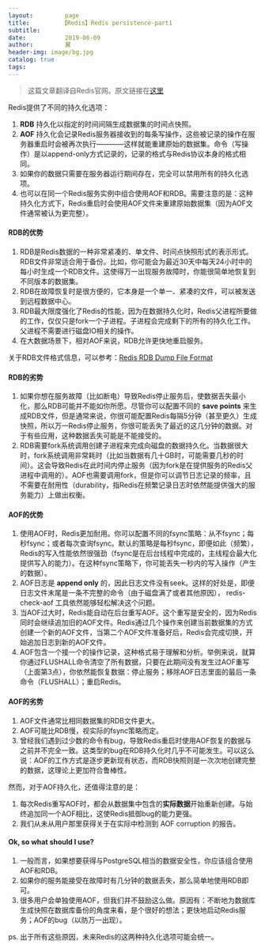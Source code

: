 ```yaml
---
layout:         page
title:         【Redis】Redis persistence-part1
subtitle:       
date:           2019-06-09
author:         翼
header-img: image/bg.jpg
catalog: true
tags:
---
```


> 这篇文章翻译自Redis官网。原文链接在[这里](https://redis.io/topics/persistence)

Redis提供了不同的持久化选项：
1. **RDB** 持久化以指定的时间间隔生成数据集的时间点快照。
2. **AOF** 持久化会记录Redis服务器接收到的每条写操作，这些被记录的操作在服务器重启时会被再次执行————这样就能重建原始的数据集。命令（写操作）是以append-only方式记录的，记录的格式与Redis协议本身的格式相同。
3. 如果你的数据只需要在服务器运行期间存在，完全可以禁用所有的持久化选项。
4. 也可以在同一个Redis服务实例中组合使用AOF和RDB。需要注意的是：这种持久化方式下，Redis重启时会使用AOF文件来重建原始数据集（因为AOF文件通常被认为更完整）。

#### RDB的优势
1. RDB是Redis数据的一种非常紧凑的、单文件、时间点快照形式的表示形式。RDB文件非常适合用于备份。比如，你可能会为最近30天中每天24小时中的每小时生成一个RDB文件。这使得万一出现服务故障时，你能很简单地恢复到不同版本的数据集。
2. RDB在故障恢复时是很方便的，它本身是一个单一、紧凑的文件，可以被发送到远程数据中心。
3. RDB最大限度强化了Redis的性能，因为在数据持久化时，Redis父进程所要做的工作，仅仅只是fork一个子进程。子进程会完成剩下的所有的持久化工作。父进程不需要进行磁盘IO相关的操作。
4. 在大数据场景下，相对AOF来说，RDB允许更快地重启服务。

关于RDB文件格式信息，可以参考：[Redis RDB Dump File Format](https://github.com/sripathikrishnan/redis-rdb-tools/wiki/Redis-RDB-Dump-File-Format)


#### RDB的劣势
1. 如果你想在服务故障（比如断电）导致Redis停止服务后，使数据丢失最小化，那么RDB可能并不能如你所愿。尽管你可以配置不同的 **save points** 来生成RDB文件，但是通常来说，你很可能配置Redis每隔5分钟（甚至更久）生成快照，所以万一Redis停止服务，你很可能丢失了最近的这几分钟的数据。对于有些应用，这种数据丢失可能是不能接受的。
2. RDB需要fork系统调用创建子进程来完成向磁盘的数据持久化。当数据很大时，fork系统调用非常耗时（比如当数据有几十GB时，可能需要几秒的时间）。这会导致Redis在此时间内停止服务（因为fork是在提供服务的Redis父进程中调用的）。AOF也需要调用fork，但是你可以调节日志记录的频率，且不需要在耐用性（durability，指Redis在频繁记录日志时依然能提供强大的服务能力）上做出权衡。

#### AOF的优势
1. 使用AOF时，Redis更加耐用。你可以配置不同的fsync策略：从不fsync；每秒fsync；或者每次查询fsync。默认的策略是每秒fsync，即便如此（频繁），Redis的写入性能依然很强劲（fsync是在后台线程中完成的，主线程会最大化提供写入的能力）。在这种fsync策略下，你可能丢失一秒内的写入操作（产生的数据）。
2. AOF日志是 **append only** 的，因此日志文件没有seek。这样的好处是，即便日志文件末尾是一条不完整的命令（由于磁盘满了或者其他原因）， redis-check-aof 工具依然能够轻松解决这个问题。
3. 当AOF过大时，Redis能自动在后台重写AOF。这个重写是安全的，因为Redis同时会继续追加旧的AOF文件。Redis通过几个操作来创建当前数据集的方式创建一个新的AOF文件，当第二个AOF文件准备好后，Redis会完成切换，开始追加日志到新的AOF文件。
4. AOF包含一个接一个的操作记录，这种格式易于理解和分析。举例来说，就算你通过FLUSHALL命令清空了所有数据，只要在此期间没有发生过AOF重写（上面第3点），你依然能恢复数据：停止服务；移除AOF日志里面的最后一条命令（FLUSHALL）；重启Redis。

#### AOF的劣势
1. AOF文件通常比相同数据集的RDB文件更大。
2. AOF可能比RDB慢，视实际的fsync策略而定。
3. 曾经我们遇到过少数的命令有bug，导致Redis重启时使用AOF恢复的数据与之前并不完全一致。这类型的bug在RDB持久化时几乎不可能发生。可以这么说：AOF的工作方式是逐步更新现有状态，而RDB快照则是一次次地创建完整的数据，这理论上更加符合鲁棒性。

然而，对于AOF持久化，还值得注意的是：
1. 每次Redis重写AOF时，都会从数据集中包含的**实际数据**开始重新创建。与始终追加同一个AOF相比，这使Redis抵御bug的能力更强。
2. 我们从未从用户那里获得关于在实际中检测到 AOF corruption 的报告。

#### Ok, so what should I use?
1. 一般而言，如果想要获得与PostgreSQL相当的数据安全性，你应该组合使用AOF和RDB。
2. 如果你的服务能接受在故障时有几分钟的数据丢失，那么简单地使用RDB即可。
3. 很多用户会单独使用AOF，但我们并不鼓励这么做。原因有：不断地为数据库生成快照在数据库备份的角度来看，是个很好的想法；更快地启动Redis服务；AOF的bug（以防万一出现）。

ps. 出于所有这些原因，未来Redis的这两种持久化选项可能会统一。